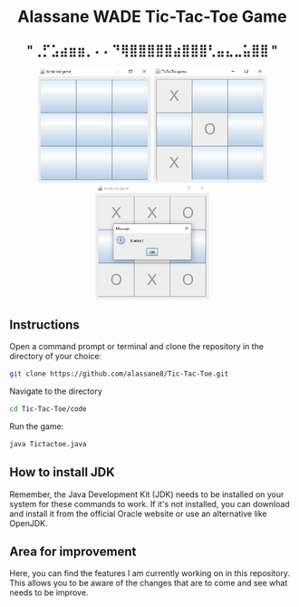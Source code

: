 <h1 align="center">
  Alassane WADE Tic-Tac-Toe Game
</h1>  
<h2 align="center">
"⢀⡋⣡⣴⣶⣶⡀⠄⠄⠙⢿⣿⣿⣿⣿⣿⣴⣿⣿⣿⢃⣤⣄⣀⣥⣿⣿ "
</h2>                                        

<p align="center">
  <img width="200" alt="First Image" src="https://github.com/alassane8/Tic-Tac-Toe/blob/main/code/images/firstimage.PNG">
  <img width="200" alt="Second Image" src="https://github.com/alassane8/Tic-Tac-Toe/blob/main/code/images/secondimage.PNG">
  <img width="200" alt="Third Image" src="https://github.com/alassane8/Tic-Tac-Toe/blob/main/code/images/thirdimage.PNG">
</p>

## Instructions
Open a command prompt or terminal and clone the repository in the directory of your choice:
```bash
git clone https://github.com/alassane8/Tic-Tac-Toe.git
```
Navigate to the directory 
```bash
cd Tic-Tac-Toe/code
```
Run the game:
```bash
java Tictactoe.java
```
## How to install JDK
Remember, the Java Development Kit (JDK) needs to be installed on your system for these commands to work. If it's not installed, you can download and install it from the official Oracle website or use an alternative like OpenJDK.

## Area for improvement
Here, you can find the features I am currently working on in this repository.
This allows you to be aware of the changes that are to come and see what needs to be improve. 
